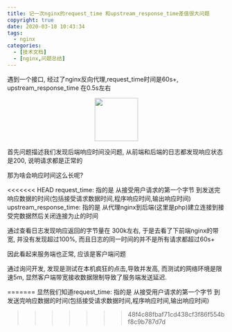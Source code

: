 ```yaml
---
title: 记一次nginx的request_time 和upstream_response_time差值很大问题
copyright: true
date: 2020-03-18 10:43:34
tags:
  - nginx
categories:
  - [技术文档]
  - [nginx,问题总结]
---
```

遇到一个接口, 经过了nginx反向代理,request_time时间是60s+, upstream_response_time 在0.5s左右

<!--more-->


<center>
<img src="http://zhangzw001.github.io/images/dockerniu.jpeg" width = "100" height = "100" style="border: 0"/>
</center>

首先问题描述我们发现后端响应时间没问题, 从前端和后端的日志都发现响应状态是200, 说明请求都是正常的

那为啥会响应时间这么长呢?

<<<<<<< HEAD
request_time:  		指的是 从接受用户请求的第一个字节 到发送完响应数据的时间(包括接受请求数据时间,程序响应时间,输出响应时间)
upstream_response_time:	指的是 从代理nginx到后端(这里是php)建立连接到接受完数据然后关闭连接为止的时间

通过查看日志发现响应返回的字节量在 300k左右, 于是去看了下前端nginx的带宽, 并没有发现超过100%, 而且日志的同一时间的并不是所有请求都超过60s+

因此看起来服务端也正常, 应该是客户端问题

通过询问开发, 发现是测试在本机疯狂的点击,导致并发高, 而测试的网络环境是限速5m, 显然客户端带宽接收数据限制导致了服务端发送延迟.

=======
显然我们知道request_time:  指的是 从接受用户请求的第一个字节 到发送完响应数据的时间(包括接受请求数据时间,程序响应时间,输出响应时间)
>>>>>>> 48f4c88fbaf71cd438cf3f86f554bf8c9b787d7d
